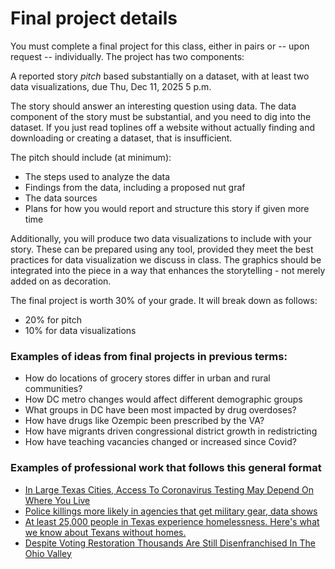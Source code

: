 # Final project details

You must complete a final project for this class, either in pairs or -- upon request -- individually. The project has two components:

A reported story *pitch* based substantially on a dataset, with at least two data visualizations, due Thu, Dec 11, 2025 5 p.m.

The story should answer an interesting question using data. The data component of the story must be substantial, and you need to dig into the dataset. If you just read toplines off a website without actually finding and downloading or creating a dataset, that is insufficient.

The pitch should include (at minimum):

* The steps used to analyze the data
* Findings from the data, including a proposed nut graf
* The data sources
* Plans for how you would report and structure this story if given more time

Additionally, you will produce two data visualizations to include with your story. These can be prepared using any tool, provided they meet the best practices for data visualization we discuss in class. The graphics should be integrated into the piece in a way that enhances the storytelling - not merely added on as decoration. 

The final project is worth 30% of your grade. It will break down as follows:

* 20% for pitch
* 10% for data visualizations

### Examples of ideas from final projects in previous terms:

* How do locations of grocery stores differ in urban and rural communities? 
* How DC metro changes would affect different demographic groups
* What groups in DC have been most impacted by drug overdoses?
* How have drugs like Ozempic been prescribed by the VA? 
* How have migrants driven congressional district growth in redistricting
* How have teaching vacancies changed or increased since Covid? 

### Examples of professional work that follows this general format

* [In Large Texas Cities, Access To Coronavirus Testing May Depend On Where You Live
](https://www.npr.org/sections/health-shots/2020/05/27/862215848/across-texas-black-and-hispanic-neighborhoods-have-fewer-coronavirus-testing-sit)
* [Police killings more likely in agencies that get military gear, data shows
](https://www.ajc.com/news/police-killings-more-likely-in-agencies-that-get-military-gear-data-shows/MBPQ2ZE3XFHR5NIO37BKONOCGI/)
* [At least 25,000 people in Texas experience homelessness. Here's what we know about Texans without homes.
](https://www.texastribune.org/2019/12/09/how-many-people-are-homeless-texas-least-25000/)
* [Despite Voting Restoration Thousands Are Still Disenfranchised In The Ohio Valley
](https://ohiovalleyresource.org/2020/12/04/despite-voting-restoration-thousands-are-still-disenfranchised-in-the-ohio-valley/)
